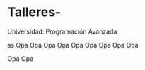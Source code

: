 # Talleres-
Universidad: Programación Avanzada 

as
Opa
Opa
Opa
Opa
Opa
Opa
Opa
Opa
Opa

Opa
Opa






